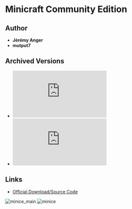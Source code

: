 <detail>

# Minicraft Community Edition　　 
  
>
  
## Author 
- **Jérémy Anger** 
- **mutput7** 

## Archived Versions 
- ![Minicraft Community Edition - Latest](https://github.com/masato462/Minicraft-Rebuild-and-Mod-Archives/raw/master/minicraft_archives/Minicraft%20Mods/Minicraft%20Community%20Edition/minicraftce.jar) 
- ![Minicraft Community Edition - Old](https://github.com/masato462/Minicraft-Rebuild-and-Mod-Archives/raw/master/minicraft_archives/Minicraft%20Mods/Minicraft%20Community%20Edition/ld22_CE.jar) 

## Links
- [Official Download/Source Code](https://github.com/mutput7/Minicraft_CE)  

![minice_main](https://github.com/masato462/Minicraft-Rebuild-and-Mod-Archives/blob/master/minicraft_archives/readme_shot/minice_main.png)
![minice](https://github.com/masato462/Minicraft-Rebuild-and-Mod-Archives/blob/master/minicraft_archives/readme_shot/minice.png)
</detail>
<p>

<detail>